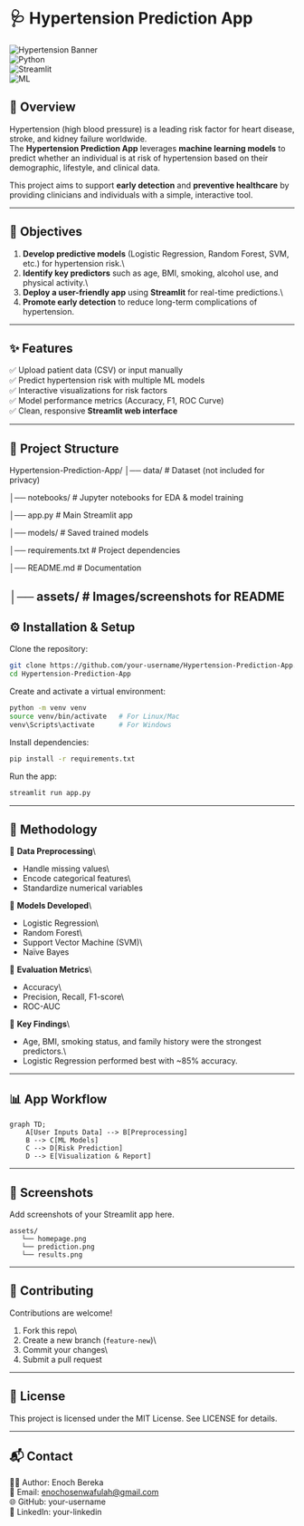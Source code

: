# 🩺 Hypertension Prediction App

![Hypertension
Banner](https://img.shields.io/badge/HealthTech-Hypertension%20Prediction-brightgreen?style=for-the-badge)\
![Python](https://img.shields.io/badge/Python-3.8+-blue?style=for-the-badge)\
![Streamlit](https://img.shields.io/badge/Streamlit-App-red?style=for-the-badge)\
![ML](https://img.shields.io/badge/Machine%20Learning-Logistic%20Regression%2C%20Random%20Forest-orange?style=for-the-badge)

## 📌 Overview

Hypertension (high blood pressure) is a leading risk factor for heart
disease, stroke, and kidney failure worldwide.\
The **Hypertension Prediction App** leverages **machine learning
models** to predict whether an individual is at risk of hypertension
based on their demographic, lifestyle, and clinical data.

This project aims to support **early detection** and **preventive
healthcare** by providing clinicians and individuals with a simple,
interactive tool.

------------------------------------------------------------------------

## 🎯 Objectives

1.  **Develop predictive models** (Logistic Regression, Random Forest,
    SVM, etc.) for hypertension risk.\
2.  **Identify key predictors** such as age, BMI, smoking, alcohol use,
    and physical activity.\
3.  **Deploy a user-friendly app** using **Streamlit** for real-time
    predictions.\
4.  **Promote early detection** to reduce long-term complications of
    hypertension.

------------------------------------------------------------------------

## ✨ Features

✅ Upload patient data (CSV) or input manually\
✅ Predict hypertension risk with multiple ML models\
✅ Interactive visualizations for risk factors\
✅ Model performance metrics (Accuracy, F1, ROC Curve)\
✅ Clean, responsive **Streamlit web interface**

------------------------------------------------------------------------

## 📂 Project Structure

Hypertension-Prediction-App/
│── data/ # Dataset (not included for privacy)

│── notebooks/ # Jupyter notebooks for EDA & model training

│── app.py # Main Streamlit app

│── models/ # Saved trained models

│── requirements.txt # Project dependencies

│── README.md # Documentation

│── assets/ # Images/screenshots for README
------------------------------------------------------------------------

## ⚙️ Installation & Setup

Clone the repository:

``` bash
git clone https://github.com/your-username/Hypertension-Prediction-App.git
cd Hypertension-Prediction-App
```

Create and activate a virtual environment:

``` bash
python -m venv venv
source venv/bin/activate   # For Linux/Mac
venv\Scripts\activate      # For Windows
```

Install dependencies:

``` bash
pip install -r requirements.txt
```

Run the app:

``` bash
streamlit run app.py
```

------------------------------------------------------------------------

## 🧠 Methodology

🔹 **Data Preprocessing**\
- Handle missing values\
- Encode categorical features\
- Standardize numerical variables

🔹 **Models Developed**\
- Logistic Regression\
- Random Forest\
- Support Vector Machine (SVM)\
- Naïve Bayes

🔹 **Evaluation Metrics**\
- Accuracy\
- Precision, Recall, F1-score\
- ROC-AUC

🔹 **Key Findings**\
- Age, BMI, smoking status, and family history were the strongest
predictors.\
- Logistic Regression performed best with \~85% accuracy.

------------------------------------------------------------------------

## 📊 App Workflow

``` mermaid
graph TD;
    A[User Inputs Data] --> B[Preprocessing]
    B --> C[ML Models]
    C --> D[Risk Prediction]
    D --> E[Visualization & Report]
```

------------------------------------------------------------------------

## 📸 Screenshots

Add screenshots of your Streamlit app here.

    assets/
       └── homepage.png
       └── prediction.png
       └── results.png

------------------------------------------------------------------------

## 🤝 Contributing

Contributions are welcome!

1.  Fork this repo\
2.  Create a new branch (`feature-new`)\
3.  Commit your changes\
4.  Submit a pull request

------------------------------------------------------------------------

## 📜 License

This project is licensed under the MIT License. See LICENSE for details.

------------------------------------------------------------------------

## 📬 Contact

👨‍💻 Author: Enoch Bereka\
📧 Email: enochosenwafulah@gmail.com\
🌐 GitHub: your-username\
💼 LinkedIn: your-linkedin
